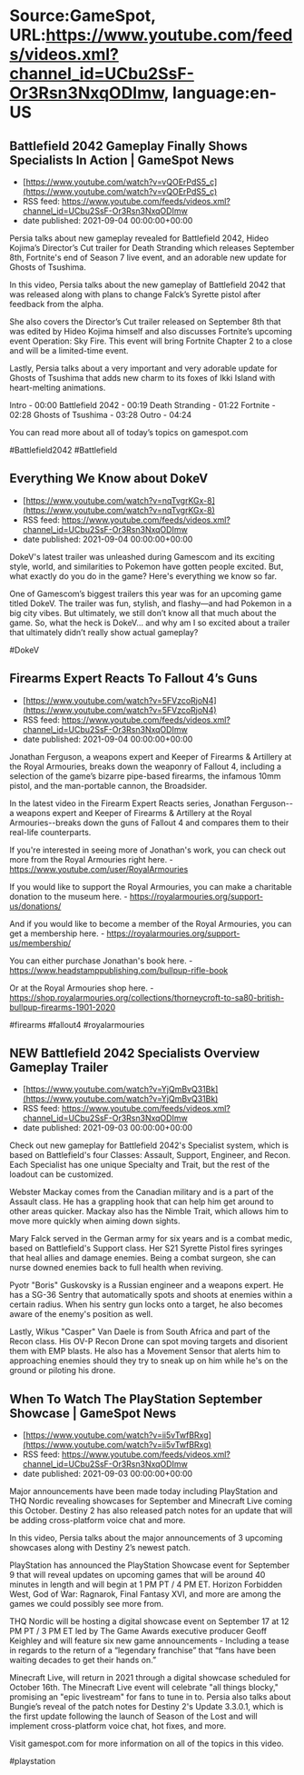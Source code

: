# Source:GameSpot, URL:https://www.youtube.com/feeds/videos.xml?channel_id=UCbu2SsF-Or3Rsn3NxqODImw, language:en-US

## Battlefield 2042 Gameplay Finally Shows Specialists In Action | GameSpot News
 - [https://www.youtube.com/watch?v=vQOErPdS5_c](https://www.youtube.com/watch?v=vQOErPdS5_c)
 - RSS feed: https://www.youtube.com/feeds/videos.xml?channel_id=UCbu2SsF-Or3Rsn3NxqODImw
 - date published: 2021-09-04 00:00:00+00:00

Persia talks about new gameplay revealed for Battlefield 2042, Hideo Kojima’s Director’s Cut trailer for Death Stranding which releases September 8th, Fortnite's end of Season 7 live event, and an adorable new update for Ghosts of Tsushima.

In this video, Persia talks about the new gameplay of Battlefield 2042 that was released along with plans to change Falck’s Syrette pistol after feedback from the alpha. 

She also covers the Director’s Cut trailer released on September 8th that was edited by Hideo Kojima himself and also discusses Fortnite’s upcoming event Operation: Sky Fire. This event will bring Fortnite Chapter 2 to a close and will be a limited-time event.

Lastly, Persia talks about a very important and very adorable update for Ghosts of Tsushima that adds new charm to its foxes of Ikki Island with heart-melting animations.

Intro - 00:00 
Battlefield 2042 - 00:19
Death Stranding - 01:22 
Fortnite - 02:28
Ghosts of Tsushima - 03:28 
Outro - 04:24

You can read more about all of today’s topics on gamespot.com

#Battlefield2042 #Battlefield

## Everything We Know about DokeV
 - [https://www.youtube.com/watch?v=nqTvgrKGx-8](https://www.youtube.com/watch?v=nqTvgrKGx-8)
 - RSS feed: https://www.youtube.com/feeds/videos.xml?channel_id=UCbu2SsF-Or3Rsn3NxqODImw
 - date published: 2021-09-04 00:00:00+00:00

DokeV's latest trailer was unleashed during Gamescom and its exciting style, world, and similarities to Pokemon have gotten people excited. But, what exactly do you do in the game? Here's everything we know so far.

One of Gamescom’s biggest trailers this year was for an upcoming game titled DokeV. The trailer was fun, stylish, and flashy—and had Pokemon in a big city vibes. But ultimately, we still don’t know all that much about the game. So, what the heck is DokeV… and why am I so excited about a trailer that ultimately didn’t really show actual gameplay?

#DokeV

## Firearms Expert Reacts To Fallout 4’s Guns
 - [https://www.youtube.com/watch?v=5FVzcoRjoN4](https://www.youtube.com/watch?v=5FVzcoRjoN4)
 - RSS feed: https://www.youtube.com/feeds/videos.xml?channel_id=UCbu2SsF-Or3Rsn3NxqODImw
 - date published: 2021-09-04 00:00:00+00:00

Jonathan Ferguson, a weapons expert and Keeper of Firearms & Artillery at the Royal Armouries, breaks down the weaponry of Fallout 4, including a selection of the game’s bizarre pipe-based firearms, the infamous 10mm pistol, and the man-portable cannon, the Broadsider.

In the latest video in the Firearm Expert Reacts series, Jonathan Ferguson--a weapons expert and Keeper of Firearms & Artillery at the Royal Armouries--breaks down the guns of Fallout 4 and compares them to their real-life counterparts.

If you're interested in seeing more of Jonathan's work, you can check out more from the Royal Armouries right here. - https://www.youtube.com/user/RoyalArmouries

If you would like to support the Royal Armouries, you can make a charitable donation to the museum here. - https://royalarmouries.org/support-us/donations/

And if you would like to become a member of the Royal Armouries, you can get a membership here. - https://royalarmouries.org/support-us/membership/

You can either purchase Jonathan's book here. - https://www.headstamppublishing.com/bullpup-rifle-book

Or at the Royal Armouries shop here. - https://shop.royalarmouries.org/collections/thorneycroft-to-sa80-british-bullpup-firearms-1901-2020

#firearms #fallout4 #royalarmouries

## NEW Battlefield 2042 Specialists Overview Gameplay Trailer
 - [https://www.youtube.com/watch?v=YjQmBvQ31Bk](https://www.youtube.com/watch?v=YjQmBvQ31Bk)
 - RSS feed: https://www.youtube.com/feeds/videos.xml?channel_id=UCbu2SsF-Or3Rsn3NxqODImw
 - date published: 2021-09-03 00:00:00+00:00

Check out new gameplay for Battlefield 2042's Specialist system, which is based on Battlefield's four Classes: Assault, Support, Engineer, and Recon. Each Specialist has one unique Specialty and Trait, but the rest of the loadout can be customized.

Webster Mackay comes from the Canadian military and is a part of the Assault class. He has a grappling hook that can help him get around to other areas quicker. Mackay also has the Nimble Trait, which allows him to move more quickly when aiming down sights.

Mary Falck served in the German army for six years and is a combat medic, based on Battlefield's Support class. Her S21 Syrette Pistol fires syringes that heal allies and damage enemies. Being a combat surgeon, she can nurse downed enemies back to full health when reviving.

Pyotr "Boris" Guskovsky is a Russian engineer and a weapons expert. He has a SG-36 Sentry that automatically spots and shoots at enemies within a certain radius. When his sentry gun locks onto a target, he also becomes aware of the enemy's position as well.

Lastly, Wikus "Casper" Van Daele is from South Africa and part of the Recon class. His OV-P Recon Drone can spot moving targets and disorient them with EMP blasts. He also has a Movement Sensor that alerts him to approaching enemies should they try to sneak up on him while he's on the ground or piloting his drone.

## When To Watch The PlayStation September Showcase | GameSpot News
 - [https://www.youtube.com/watch?v=ii5vTwfBRxg](https://www.youtube.com/watch?v=ii5vTwfBRxg)
 - RSS feed: https://www.youtube.com/feeds/videos.xml?channel_id=UCbu2SsF-Or3Rsn3NxqODImw
 - date published: 2021-09-03 00:00:00+00:00

Major announcements have been made today including PlayStation and THQ Nordic revealing showcases for September and Minecraft Live coming this October. Destiny 2 has also released patch notes for an update that will be adding cross-platform voice chat and more.

In this video, Persia talks about the major announcements of 3 upcoming showcases along with Destiny 2’s newest patch. 

PlayStation has announced the PlayStation Showcase event for September 9 that will reveal updates on upcoming games that will be around 40 minutes in length and will begin at 1 PM PT / 4 PM ET. Horizon Forbidden West, God of War: Ragnarok, Final Fantasy XVI, and more are among the games we could possibly see more from.

THQ Nordic will be hosting a digital showcase event on September 17 at 12 PM PT / 3 PM ET led by The Game Awards executive producer Geoff Keighley and will feature six new game announcements - Including a tease in regards to the return of a “legendary franchise” that “fans have been waiting decades to get their hands on.”

Minecraft Live, will return in 2021 through a digital showcase scheduled for October 16th. The Minecraft Live event will celebrate "all things blocky," promising an "epic livestream" for fans to tune in to.
Persia also talks about Bungie’s reveal of the patch notes for Destiny 2's Update 3.3.0.1, which is the first update following the launch of Season of the Lost and will implement cross-platform voice chat, hot fixes, and more.

Visit gamespot.com for more information on all of the topics in this video.

#playstation

